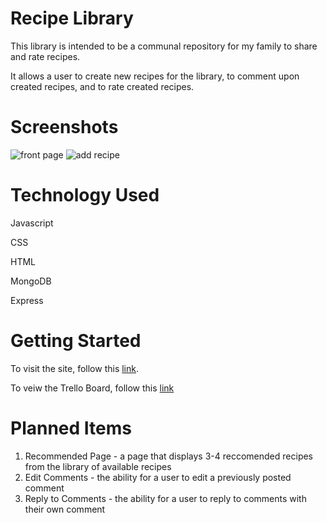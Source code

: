 # Recipe Library

This library is intended to be a communal repository for my family to share and rate recipes.

It allows a user to create new recipes for the library, to comment upon created recipes, and to rate created recipes.


# Screenshots

![front page](https://i.imgur.com/FAUgIt5.png)
![add recipe](https://i.imgur.com/Ju2I9Gl.png)

# Technology Used

Javascript

CSS

HTML

MongoDB

Express

# Getting Started

To visit the site, follow this [link](https://lilac-brown-bear-belt.cyclic.app).

To veiw the Trello Board, follow this [link](https://trello.com/b/mU3QL5Xi/project-2-recipes)

# Planned Items

1. Recommended Page - a page that displays 3-4 reccomended recipes from the library of available recipes
2. Edit Comments - the ability for a user to edit a previously posted comment
3. Reply to Comments - the ability for a user to reply to comments with their own comment